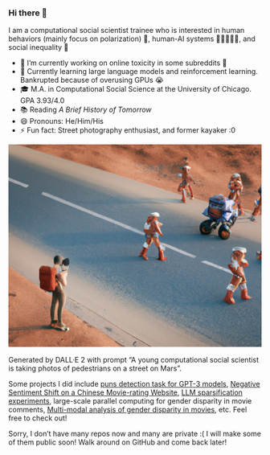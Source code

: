 ### Hi there 👋

I am a computational social scientist trainee who is interested in human behaviors (mainly focus on polarization) 💩, human-AI systems 🧍‍♂️🧍‍♀️🤖️, and social inequality 🌟 

- 🧐 I’m currently working on online toxicity in some subreddits 🤫
- 🌱 Currently learning large language models and reinforcement learning. Bankrupted because of overusing GPUs 😭 
- 🎓 M.A. in Computational Social Science at the University of Chicago. GPA 3.93/4.0
- 📚  Reading *A Brief History of Tomorrow*
- 😄 Pronouns: He/Him/His
- ⚡ Fun fact: Street photography enthusiast, and former kayaker :0

![DALL·E 2022-11-23 02.36.26 - A young computational social scientist is taking photos of pedestrians on a street on Mars](figs/dalle-2_pic.jpg)

Generated by DALL·E 2 with prompt “A young computational social scientist is taking photos of pedestrians on a street on Mars”. 



Some projects I did include [puns detection task for GPT-3 models](https://github.com/Hongkai040/BIG-bench-35200-hongkai/tree/puns_json_task/bigbench/benchmark_tasks/puns_detection), [Negative Sentiment Shift on a Chinese Movie-rating Website](https://github.com/Hongkai040/Negative_Sentiment_Shift_in_Online_Community), [LLM sparsification experiments](https://github.com/Hongkai040/llm-sparsification-hongkai), large-scale parallel computing for gender disparity in movie comments, [Multi-modal analysis of gender disparity in movies](https://github.com/Hongkai040/Thinking_with_DL_Final), etc. Feel free to check out!

 

Sorry, I don’t have many repos now and many are private :( I will make some of them public soon!   Walk around on GitHub and come back later! 

